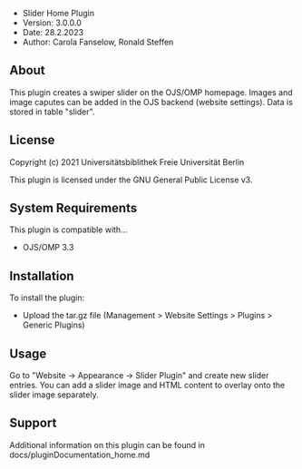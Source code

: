 - Slider Home Plugin
- Version: 3.0.0.0
- Date: 28.2.2023
- Author: Carola Fanselow, Ronald Steffen

About
-----
This plugin creates a swiper slider on the OJS/OMP homepage. Images and image caputes can be added in the OJS backend (website settings). Data is stored in table "slider". 

License
-------
Copyright (c) 2021 Universitätsbiblithek Freie Universität Berlin

This plugin is licensed under the GNU General Public License v3. 

System Requirements
-------------------
This plugin is compatible with...
 - OJS/OMP 3.3

Installation
------------
To install the plugin:
 - Upload the tar.gz file (Management > Website Settings > Plugins > Generic Plugins)

Usage
------------

Go to "Website -> Appearance -> Slider Plugin" and create new slider entries. You can add a slider image and HTML content to overlay onto the slider image separately.

Support
---------------
Additional information on this plugin can be found in docs/pluginDocumentation_home.md



